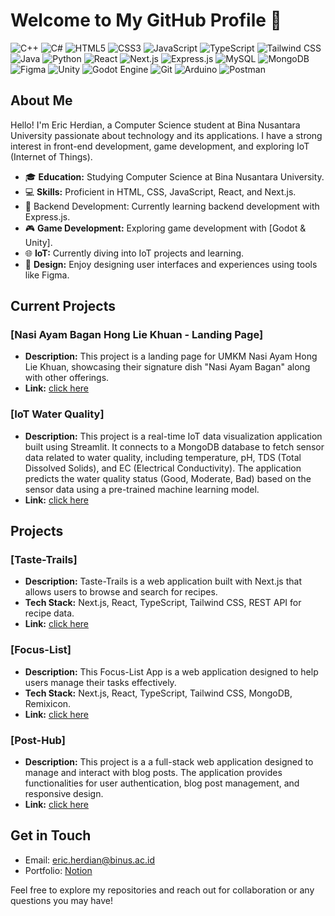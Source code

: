 # Welcome to My GitHub Profile 👋

![C++](https://img.shields.io/badge/-C++-00599C?style=flat-square&logo=c%2B%2B&logoColor=white)
![C#](https://img.shields.io/badge/-C%23-239120?style=flat-square&logo=c-sharp&logoColor=white)
![HTML5](https://img.shields.io/badge/-HTML5-orange?style=flat-square&logo=html5&logoColor=white)
![CSS3](https://img.shields.io/badge/-CSS3-blueviolet?style=flat-square&logo=css3&logoColor=white)
![JavaScript](https://img.shields.io/badge/-JavaScript-yellow?style=flat-square&logo=javascript&logoColor=white)
![TypeScript](https://img.shields.io/badge/-TypeScript-blue?style=flat-square&logo=typescript&logoColor=white)
![Tailwind CSS](https://img.shields.io/badge/-Tailwind_CSS-38B2AC?style=flat-square&logo=tailwind-css&logoColor=white)
![Java](https://img.shields.io/badge/-Java-007396?style=flat-square&logo=java&logoColor=white)
![Python](https://img.shields.io/badge/-Python-3776AB?style=flat-square&logo=python&logoColor=white)
![React](https://img.shields.io/badge/-React-blue?style=flat-square&logo=react&logoColor=white)
![Next.js](https://img.shields.io/badge/-Next.js-black?style=flat-square&logo=nextdotjs&logoColor=white)
![Express.js](https://img.shields.io/badge/-Express.js-000000?style=flat&logo=express&logoColor=white)
![MySQL](https://img.shields.io/badge/-MySQL-4479A1?style=flat&logo=mysql&logoColor=white)
![MongoDB](https://img.shields.io/badge/-MongoDB-47A248?style=flat&logo=mongodb&logoColor=white)
![Figma](https://img.shields.io/badge/-Figma-F24E1E?style=flat-square&logo=figma&logoColor=white)
![Unity](https://img.shields.io/badge/-Unity-000000?style=flat-square&logo=unity&logoColor=white)
![Godot Engine](https://img.shields.io/badge/-Godot_Engine-478CBF?style=flat-square&logo=godot-engine&logoColor=white)
![Git](https://img.shields.io/badge/-Git-F05032?style=flat-square&logo=git&logoColor=white)
![Arduino](https://img.shields.io/badge/-Arduino-00979D?style=flat-square&logo=arduino&logoColor=white)
![Postman](https://img.shields.io/badge/-Postman-FF6C37?style=flat-square&logo=postman&logoColor=white)

## About Me

Hello! I'm Eric Herdian, a Computer Science student at Bina Nusantara University passionate about technology and its applications. I have a strong interest in front-end development, game development, and exploring IoT (Internet of Things).

- 🎓 **Education:** Studying Computer Science at Bina Nusantara University.
- 💻 **Skills:** Proficient in HTML, CSS, JavaScript, React, and Next.js.
- 🔧 Backend Development: Currently learning backend development with Express.js.
- 🎮 **Game Development:** Exploring game development with [Godot & Unity].
- 🌐 **IoT:** Currently diving into IoT projects and learning.
- 🎨 **Design:** Enjoy designing user interfaces and experiences using tools like Figma.

## Current Projects

### [Nasi Ayam Bagan Hong Lie Khuan - Landing Page]

- **Description:** This project is a landing page for UMKM Nasi Ayam Hong Lie Khuan, showcasing their signature dish "Nasi Ayam Bagan" along with other offerings.
- **Link:** [click here](https://github.com/EricHerdian/umkm-landing-page)

### [IoT Water Quality]

- **Description:** This project is a real-time IoT data visualization application built using Streamlit. It connects to a MongoDB database to fetch sensor data related to water quality, including temperature, pH, TDS (Total Dissolved Solids), and EC (Electrical Conductivity). The application predicts the water quality status (Good, Moderate, Bad) based on the sensor data using a pre-trained machine learning model. 
- **Link:** [click here](https://github.com/haemuucia/finalproject)

## Projects

### [Taste-Trails]

- **Description:** Taste-Trails is a web application built with Next.js that allows users to browse and search for recipes.
- **Tech Stack:** Next.js, React, TypeScript, Tailwind CSS, REST API for recipe data.
- **Link:** [click here](https://github.com/EricHerdian/taste-trails)

### [Focus-List]

- **Description:** This Focus-List App is a web application designed to help users manage their tasks effectively.
- **Tech Stack:** Next.js, React, TypeScript, Tailwind CSS, MongoDB, Remixicon.
- **Link:** [click here](https://github.com/EricHerdian/focus-list)

### [Post-Hub]

- **Description:** This project is a a full-stack web application designed to manage and interact with blog posts. The application provides functionalities for user authentication, blog post management, and responsive design.
- **Link:** [click here](https://github.com/EricHerdian/post-hub)

## Get in Touch

- Email: [eric.herdian@binus.ac.id](mailto:eric.herdian@binus.ac.id)
- Portfolio: [Notion](https://clumsy-fir-6fe.notion.site/My-Portfolio-de05d73424fc4b75b1690d9a8ce94435)

Feel free to explore my repositories and reach out for collaboration or any questions you may have!
